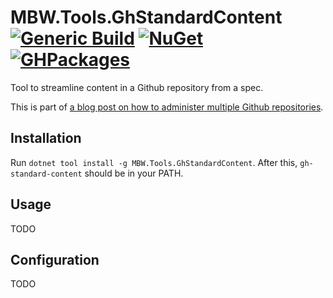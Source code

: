 # MBW.Tools.GhStandardContent [![Generic Build](https://github.com/LordMike/MBW.Tools.GhStandardContent/actions/workflows/dotnet.yml/badge.svg)](https://github.com/LordMike/MBW.Tools.GhStandardContent/actions/workflows/dotnet.yml) [![NuGet](https://img.shields.io/nuget/v/MBW.Tools.GhStandardContent.svg)](https://www.nuget.org/packages/MBW.Tools.GhStandardContent) [![GHPackages](https://img.shields.io/badge/package-alpha-green)](https://github.com/LordMike/MBW.Tools.GhStandardContent/packages/703366)

Tool to streamline content in a Github repository from a spec.

This is part of [a blog post on how to administer multiple Github repositories](https://blog.mbwarez.dk/gh-mass-administration/).

## Installation

Run `dotnet tool install -g MBW.Tools.GhStandardContent`. After this, `gh-standard-content` should be in your PATH.

## Usage

TODO

## Configuration

TODO
